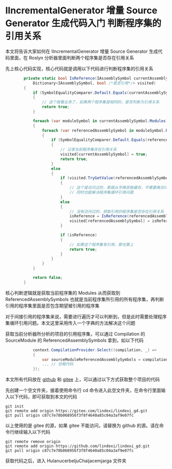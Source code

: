 # IIncrementalGenerator 增量 Source Generator 生成代码入门 判断程序集的引用关系

本文将告诉大家如何在 IIncrementalGenerator 增量 Source Generator 生成代码里面，在 Roslyn 分析器里面判断两个程序集是否存在引用关系

<!--more-->

<!-- 发布 -->
<!-- 博客 -->
<!-- 标签：Roslyn,MSBuild,编译器,SourceGenerator,生成代码 -->

先上核心代码实现，核心代码就是调用以下代码进行判断程序集的引用关系

```csharp
        private static bool IsReference(IAssemblySymbol currentAssemblySymbol, IAssemblySymbol requiredAssemblySymbol,
            Dictionary<IAssemblySymbol, bool /*是否引用*/> visited)
        {
            if (SymbolEqualityComparer.Default.Equals(currentAssemblySymbol, requiredAssemblySymbol))
            {
                // 这个就看业务了，如果两个程序集是相同的，是否判断为引用关系
                return true;
            }

            foreach (var moduleSymbol in currentAssemblySymbol.Modules)
            {
                foreach (var referencedAssemblySymbol in moduleSymbol.ReferencedAssemblySymbols)
                {
                    if (SymbolEqualityComparer.Default.Equals(referencedAssemblySymbol, requiredAssemblySymbol))
                    {
                        // 记录当前程序集存在引用关系
                        visited[currentAssemblySymbol] = true;
                        return true;
                    }
                    else
                    {
                        if (visited.TryGetValue(referencedAssemblySymbol, out var isReference))
                        {
                            // 这个是访问过的，那就从字典获取缓存，不需要再访问一次
                            // 同时也能解决程序集循环引用问题
                        }
                        else
                        {
                            // 没有访问过的，获取引用的程序集是否存在引用关系
                            isReference = IsReference(referencedAssemblySymbol, requiredAssemblySymbol, visited);
                            visited[referencedAssemblySymbol] = isReference;
                        }

                        if (isReference)
                        {
                            // 如果这个程序集有引用，那也算上
                            return true;
                        }
                    }
                }
            }

            return false;
        }
```

核心判断逻辑就是获取当前程序集的 Modules 从而获取到 ReferencedAssemblySymbols 也就是当前程序集所引用的所有程序集，再判断引用的程序集里面是否包含期望被引用的程序集

对于间接引用的程序集来说，需要进行遍历才可以判断到，但是此时需要处理程序集循环引用问题。本文这里采用传入一个字典的方法解决这个问题

获取当前分析器所分析的项目的引用程序集，可以通过 Compilation 的 SourceModule 的 ReferencedAssemblySymbols 拿到，如以下代码

```csharp
            context.CompilationProvider.Select((compilation, _) =>
            {
                var sourceModuleReferencedAssemblySymbols = compilation.SourceModule.ReferencedAssemblySymbols;
                ... // 忽略代码
            });
```

本文所有代码放在 [github](https://github.com/lindexi/lindexi_gd/tree/c87c7e78b068956f3f8f4640a85c04a3af9e07fc/HulanucerbeljuChaijacemjarga) 和 [gitee](https://gitee.com/lindexi/lindexi_gd/tree/c87c7e78b068956f3f8f4640a85c04a3af9e07fc/HulanucerbeljuChaijacemjarga) 上，可以通过以下方式获取整个项目的代码

先创建一个空文件夹，接着使用命令行 cd 命令进入此空文件夹，在命令行里面输入以下代码，即可获取到本文的代码

```
git init
git remote add origin https://gitee.com/lindexi/lindexi_gd.git
git pull origin c87c7e78b068956f3f8f4640a85c04a3af9e07fc
```

以上使用的是 gitee 的源，如果 gitee 不能访问，请替换为 github 的源。请在命令行继续输入以下代码

```
git remote remove origin
git remote add origin https://github.com/lindexi/lindexi_gd.git
git pull origin c87c7e78b068956f3f8f4640a85c04a3af9e07fc
```

获取代码之后，进入 HulanucerbeljuChaijacemjarga 文件夹